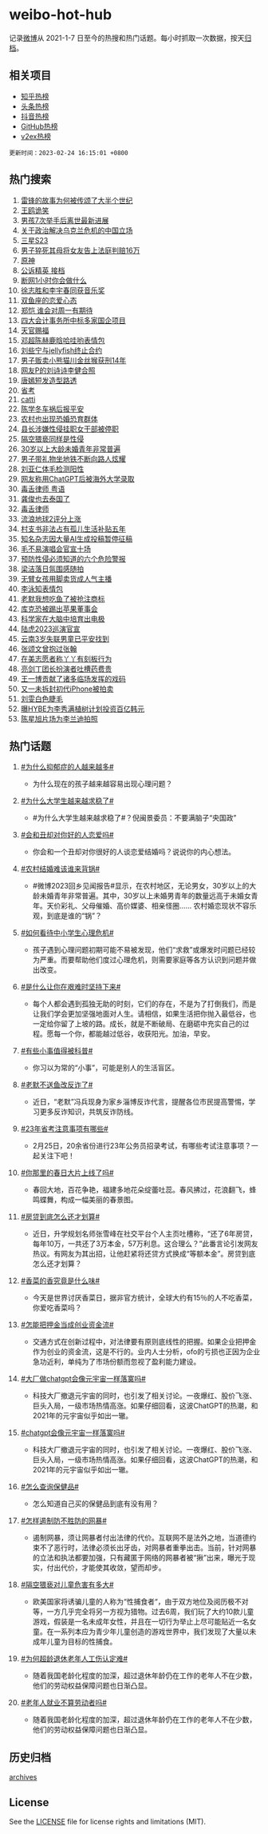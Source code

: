 # weibo-hot-hub

记录[微博](https://www.weibo.com)从 2021-1-7 日至今的热搜和热门话题。每小时抓取一次数据，按天[归档](archives)。

## 相关项目

- [知乎热榜](https://github.com/lonnyzhang423/zhihu-hot-hub)
- [头条热榜](https://github.com/lonnyzhang423/toutiao-hot-hub)
- [抖音热榜](https://github.com/lonnyzhang423/douyin-hot-hub)
- [GitHub热榜](https://github.com/lonnyzhang423/github-hot-hub)
- [v2ex热榜](https://github.com/lonnyzhang423/v2ex-hot-hub)


`更新时间：2023-02-24 16:15:01 +0800`

## 热门搜索

1. [雷锋的故事为何被传颂了大半个世纪](https://m.weibo.cn/search?containerid=100103type%3D1%26t%3D10%26q%3D%23%E9%9B%B7%E9%94%8B%E7%9A%84%E6%95%85%E4%BA%8B%E4%B8%BA%E4%BD%95%E8%A2%AB%E4%BC%A0%E9%A2%82%E4%BA%86%E5%A4%A7%E5%8D%8A%E4%B8%AA%E4%B8%96%E7%BA%AA%23&stream_entry_id=51&isnewpage=1&extparam=seat%3D1%26stream_entry_id%3D51%26dgr%3D0%26pos%3D0%26cate%3D10103%26c_type%3D51%26filter_type%3Drealtimehot%26display_time%3D1677226499%26pre_seqid%3D16772264998080127695292&luicode=10000011&lfid=106003type%253D25%2526t%253D3%2526disable_hot%253D1%2526filter_type%253Drealtimehot)
1. [王鸥诡笑](https://m.weibo.cn/search?containerid=100103type%3D1%26t%3D10%26q%3D%23%E7%8E%8B%E9%B8%A5%E8%AF%A1%E7%AC%91%23&stream_entry_id=31&isnewpage=1&extparam=seat%3D1%26q%3D%2523%25E7%258E%258B%25E9%25B8%25A5%25E8%25AF%25A1%25E7%25AC%2591%2523%26dgr%3D0%26pos%3D0%26stream_entry_id%3D31%26c_type%3D31%26filter_type%3Drealtimehot%26lcate%3D5001%26realpos%3D1%26band_rank%3D1%26cate%3D5001%26flag%3D1%26display_time%3D1677226499%26pre_seqid%3D16772264998080127695292&luicode=10000011&lfid=106003type%253D25%2526t%253D3%2526disable_hot%253D1%2526filter_type%253Drealtimehot)
1. [男孩7次举手后离世最新进展](https://m.weibo.cn/search?containerid=100103type%3D1%26t%3D10%26q%3D%23%E7%94%B7%E5%AD%A97%E6%AC%A1%E4%B8%BE%E6%89%8B%E5%90%8E%E7%A6%BB%E4%B8%96%E6%9C%80%E6%96%B0%E8%BF%9B%E5%B1%95%23&stream_entry_id=31&isnewpage=1&extparam=seat%3D1%26q%3D%2523%25E7%2594%25B7%25E5%25AD%25A97%25E6%25AC%25A1%25E4%25B8%25BE%25E6%2589%258B%25E5%2590%258E%25E7%25A6%25BB%25E4%25B8%2596%25E6%259C%2580%25E6%2596%25B0%25E8%25BF%259B%25E5%25B1%2595%2523%26dgr%3D0%26pos%3D1%26stream_entry_id%3D31%26c_type%3D31%26filter_type%3Drealtimehot%26lcate%3D5001%26realpos%3D2%26band_rank%3D2%26cate%3D5001%26flag%3D1%26display_time%3D1677226499%26pre_seqid%3D16772264998080127695292&luicode=10000011&lfid=106003type%253D25%2526t%253D3%2526disable_hot%253D1%2526filter_type%253Drealtimehot)
1. [关于政治解决乌克兰危机的中国立场](https://m.weibo.cn/search?containerid=100103type%3D1%26t%3D10%26q%3D%23%E5%85%B3%E4%BA%8E%E6%94%BF%E6%B2%BB%E8%A7%A3%E5%86%B3%E4%B9%8C%E5%85%8B%E5%85%B0%E5%8D%B1%E6%9C%BA%E7%9A%84%E4%B8%AD%E5%9B%BD%E7%AB%8B%E5%9C%BA%23&stream_entry_id=31&isnewpage=1&extparam=seat%3D1%26q%3D%2523%25E5%2585%25B3%25E4%25BA%258E%25E6%2594%25BF%25E6%25B2%25BB%25E8%25A7%25A3%25E5%2586%25B3%25E4%25B9%258C%25E5%2585%258B%25E5%2585%25B0%25E5%258D%25B1%25E6%259C%25BA%25E7%259A%2584%25E4%25B8%25AD%25E5%259B%25BD%25E7%25AB%258B%25E5%259C%25BA%2523%26dgr%3D0%26pos%3D2%26stream_entry_id%3D31%26c_type%3D31%26filter_type%3Drealtimehot%26lcate%3D5001%26realpos%3D3%26band_rank%3D3%26cate%3D5001%26flag%3D0%26display_time%3D1677226499%26pre_seqid%3D16772264998080127695292&luicode=10000011&lfid=106003type%253D25%2526t%253D3%2526disable_hot%253D1%2526filter_type%253Drealtimehot)
1. [三星S23](https://m.weibo.cn/search?containerid=100103type%3D1%26t%3D10%26q%3D%23%E4%B8%89%E6%98%9FS23%23&stream_entry_id=31&isnewpage=1&extparam=seat%3D1%26q%3D%2523%25E4%25B8%2589%25E6%2598%259FS23%2523%26dgr%3D0%26pos%3D3%26c_type%3D31%26filter_type%3Drealtimehot%26lcate%3D5001%26stream_entry_id%3D31%26topic_ad%3D1%26cate%3D5001%26band_rank%3D4%26adid%3D180774%26display_time%3D1677226499%26pre_seqid%3D16772264998080127695292&luicode=10000011&lfid=106003type%253D25%2526t%253D3%2526disable_hot%253D1%2526filter_type%253Drealtimehot)
1. [男子猝死其母将女友告上法庭判赔16万](https://m.weibo.cn/search?containerid=100103type%3D1%26t%3D10%26q%3D%23%E7%94%B7%E5%AD%90%E7%8C%9D%E6%AD%BB%E5%85%B6%E6%AF%8D%E5%B0%86%E5%A5%B3%E5%8F%8B%E5%91%8A%E4%B8%8A%E6%B3%95%E5%BA%AD%E5%88%A4%E8%B5%9416%E4%B8%87%23&stream_entry_id=31&isnewpage=1&extparam=seat%3D1%26q%3D%2523%25E7%2594%25B7%25E5%25AD%2590%25E7%258C%259D%25E6%25AD%25BB%25E5%2585%25B6%25E6%25AF%258D%25E5%25B0%2586%25E5%25A5%25B3%25E5%258F%258B%25E5%2591%258A%25E4%25B8%258A%25E6%25B3%2595%25E5%25BA%25AD%25E5%2588%25A4%25E8%25B5%259416%25E4%25B8%2587%2523%26dgr%3D0%26pos%3D4%26stream_entry_id%3D31%26c_type%3D31%26filter_type%3Drealtimehot%26lcate%3D5001%26realpos%3D4%26band_rank%3D4%26cate%3D5001%26flag%3D2%26display_time%3D1677226499%26pre_seqid%3D16772264998080127695292&luicode=10000011&lfid=106003type%253D25%2526t%253D3%2526disable_hot%253D1%2526filter_type%253Drealtimehot)
1. [原神](https://m.weibo.cn/search?containerid=100103type%3D1%26t%3D10%26q%3D%E5%8E%9F%E7%A5%9E&stream_entry_id=31&isnewpage=1&extparam=seat%3D1%26q%3D%25E5%258E%259F%25E7%25A5%259E%26dgr%3D0%26pos%3D5%26stream_entry_id%3D31%26c_type%3D31%26filter_type%3Drealtimehot%26lcate%3D5001%26realpos%3D5%26band_rank%3D5%26cate%3D5001%26flag%3D1%26display_time%3D1677226499%26pre_seqid%3D16772264998080127695292&luicode=10000011&lfid=106003type%253D25%2526t%253D3%2526disable_hot%253D1%2526filter_type%253Drealtimehot)
1. [公诉精英 接档](https://m.weibo.cn/search?containerid=100103type%3D1%26t%3D10%26q%3D%E5%85%AC%E8%AF%89%E7%B2%BE%E8%8B%B1+%E6%8E%A5%E6%A1%A3&stream_entry_id=31&isnewpage=1&extparam=seat%3D1%26q%3D%25E5%2585%25AC%25E8%25AF%2589%25E7%25B2%25BE%25E8%258B%25B1%2520%25E6%258E%25A5%25E6%25A1%25A3%26dgr%3D0%26pos%3D6%26stream_entry_id%3D31%26c_type%3D31%26filter_type%3Drealtimehot%26lcate%3D5001%26realpos%3D6%26band_rank%3D6%26cate%3D5001%26flag%3D1%26display_time%3D1677226499%26pre_seqid%3D16772264998080127695292&luicode=10000011&lfid=106003type%253D25%2526t%253D3%2526disable_hot%253D1%2526filter_type%253Drealtimehot)
1. [断网1小时你会做什么](https://m.weibo.cn/search?containerid=100103type%3D1%26t%3D10%26q%3D%23%E6%96%AD%E7%BD%911%E5%B0%8F%E6%97%B6%E4%BD%A0%E4%BC%9A%E5%81%9A%E4%BB%80%E4%B9%88%23&stream_entry_id=31&isnewpage=1&extparam=seat%3D1%26q%3D%2523%25E6%2596%25AD%25E7%25BD%25911%25E5%25B0%258F%25E6%2597%25B6%25E4%25BD%25A0%25E4%25BC%259A%25E5%2581%259A%25E4%25BB%2580%25E4%25B9%2588%2523%26dgr%3D0%26pos%3D7%26stream_entry_id%3D31%26c_type%3D31%26filter_type%3Drealtimehot%26lcate%3D5001%26band_rank%3D7%26cate%3D5001%26adid%3D180735%26display_time%3D1677226499%26pre_seqid%3D16772264998080127695292&luicode=10000011&lfid=106003type%253D25%2526t%253D3%2526disable_hot%253D1%2526filter_type%253Drealtimehot)
1. [徐志胜和李宇春同获音乐奖](https://m.weibo.cn/search?containerid=100103type%3D1%26t%3D10%26q%3D%23%E5%BE%90%E5%BF%97%E8%83%9C%E5%92%8C%E6%9D%8E%E5%AE%87%E6%98%A5%E5%90%8C%E8%8E%B7%E9%9F%B3%E4%B9%90%E5%A5%96%23&stream_entry_id=31&isnewpage=1&extparam=seat%3D1%26q%3D%2523%25E5%25BE%2590%25E5%25BF%2597%25E8%2583%259C%25E5%2592%258C%25E6%259D%258E%25E5%25AE%2587%25E6%2598%25A5%25E5%2590%258C%25E8%258E%25B7%25E9%259F%25B3%25E4%25B9%2590%25E5%25A5%2596%2523%26dgr%3D0%26pos%3D8%26stream_entry_id%3D31%26c_type%3D31%26filter_type%3Drealtimehot%26lcate%3D5001%26realpos%3D7%26band_rank%3D7%26cate%3D5001%26flag%3D1%26display_time%3D1677226499%26pre_seqid%3D16772264998080127695292&luicode=10000011&lfid=106003type%253D25%2526t%253D3%2526disable_hot%253D1%2526filter_type%253Drealtimehot)
1. [双鱼座的恋爱心态](https://m.weibo.cn/search?containerid=100103type%3D1%26t%3D10%26q%3D%23%E5%8F%8C%E9%B1%BC%E5%BA%A7%E7%9A%84%E6%81%8B%E7%88%B1%E5%BF%83%E6%80%81%23&stream_entry_id=31&isnewpage=1&extparam=seat%3D1%26q%3D%2523%25E5%258F%258C%25E9%25B1%25BC%25E5%25BA%25A7%25E7%259A%2584%25E6%2581%258B%25E7%2588%25B1%25E5%25BF%2583%25E6%2580%2581%2523%26dgr%3D0%26pos%3D9%26stream_entry_id%3D31%26c_type%3D31%26filter_type%3Drealtimehot%26lcate%3D5001%26realpos%3D8%26band_rank%3D8%26cate%3D5001%26flag%3D1%26display_time%3D1677226499%26pre_seqid%3D16772264998080127695292&luicode=10000011&lfid=106003type%253D25%2526t%253D3%2526disable_hot%253D1%2526filter_type%253Drealtimehot)
1. [郑恺 谁会对周一有期待](https://m.weibo.cn/search?containerid=100103type%3D1%26t%3D10%26q%3D%E9%83%91%E6%81%BA+%E8%B0%81%E4%BC%9A%E5%AF%B9%E5%91%A8%E4%B8%80%E6%9C%89%E6%9C%9F%E5%BE%85&stream_entry_id=31&isnewpage=1&extparam=seat%3D1%26q%3D%25E9%2583%2591%25E6%2581%25BA%2520%25E8%25B0%2581%25E4%25BC%259A%25E5%25AF%25B9%25E5%2591%25A8%25E4%25B8%2580%25E6%259C%2589%25E6%259C%259F%25E5%25BE%2585%26dgr%3D0%26pos%3D10%26stream_entry_id%3D31%26c_type%3D31%26filter_type%3Drealtimehot%26lcate%3D5001%26realpos%3D9%26band_rank%3D9%26cate%3D5001%26flag%3D0%26display_time%3D1677226499%26pre_seqid%3D16772264998080127695292&luicode=10000011&lfid=106003type%253D25%2526t%253D3%2526disable_hot%253D1%2526filter_type%253Drealtimehot)
1. [四大会计事务所中标多家国企项目](https://m.weibo.cn/search?containerid=100103type%3D1%26t%3D10%26q%3D%23%E5%9B%9B%E5%A4%A7%E4%BC%9A%E8%AE%A1%E4%BA%8B%E5%8A%A1%E6%89%80%E4%B8%AD%E6%A0%87%E5%A4%9A%E5%AE%B6%E5%9B%BD%E4%BC%81%E9%A1%B9%E7%9B%AE%23&stream_entry_id=31&isnewpage=1&extparam=seat%3D1%26q%3D%2523%25E5%259B%259B%25E5%25A4%25A7%25E4%25BC%259A%25E8%25AE%25A1%25E4%25BA%258B%25E5%258A%25A1%25E6%2589%2580%25E4%25B8%25AD%25E6%25A0%2587%25E5%25A4%259A%25E5%25AE%25B6%25E5%259B%25BD%25E4%25BC%2581%25E9%25A1%25B9%25E7%259B%25AE%2523%26dgr%3D0%26pos%3D11%26stream_entry_id%3D31%26c_type%3D31%26filter_type%3Drealtimehot%26lcate%3D5001%26realpos%3D10%26band_rank%3D10%26cate%3D5001%26flag%3D0%26display_time%3D1677226499%26pre_seqid%3D16772264998080127695292&luicode=10000011&lfid=106003type%253D25%2526t%253D3%2526disable_hot%253D1%2526filter_type%253Drealtimehot)
1. [天官赐福](https://m.weibo.cn/search?containerid=100103type%3D1%26t%3D10%26q%3D%E5%A4%A9%E5%AE%98%E8%B5%90%E7%A6%8F&stream_entry_id=31&isnewpage=1&extparam=seat%3D1%26q%3D%25E5%25A4%25A9%25E5%25AE%2598%25E8%25B5%2590%25E7%25A6%258F%26dgr%3D0%26pos%3D12%26stream_entry_id%3D31%26c_type%3D31%26filter_type%3Drealtimehot%26lcate%3D5001%26realpos%3D11%26band_rank%3D11%26cate%3D5001%26flag%3D0%26display_time%3D1677226499%26pre_seqid%3D16772264998080127695292&luicode=10000011&lfid=106003type%253D25%2526t%253D3%2526disable_hot%253D1%2526filter_type%253Drealtimehot)
1. [邓超陈赫鹿晗哈哇哟表情包](https://m.weibo.cn/search?containerid=100103type%3D1%26t%3D10%26q%3D%23%E9%82%93%E8%B6%85%E9%99%88%E8%B5%AB%E9%B9%BF%E6%99%97%E5%93%88%E5%93%87%E5%93%9F%E8%A1%A8%E6%83%85%E5%8C%85%23&stream_entry_id=31&isnewpage=1&extparam=seat%3D1%26q%3D%2523%25E9%2582%2593%25E8%25B6%2585%25E9%2599%2588%25E8%25B5%25AB%25E9%25B9%25BF%25E6%2599%2597%25E5%2593%2588%25E5%2593%2587%25E5%2593%259F%25E8%25A1%25A8%25E6%2583%2585%25E5%258C%2585%2523%26dgr%3D0%26pos%3D13%26stream_entry_id%3D31%26c_type%3D31%26filter_type%3Drealtimehot%26lcate%3D5001%26realpos%3D12%26band_rank%3D12%26cate%3D5001%26flag%3D1%26display_time%3D1677226499%26pre_seqid%3D16772264998080127695292&luicode=10000011&lfid=106003type%253D25%2526t%253D3%2526disable_hot%253D1%2526filter_type%253Drealtimehot)
1. [刘些宁与jellyfish终止合约](https://m.weibo.cn/search?containerid=100103type%3D1%26t%3D10%26q%3D%23%E5%88%98%E4%BA%9B%E5%AE%81%E4%B8%8Ejellyfish%E7%BB%88%E6%AD%A2%E5%90%88%E7%BA%A6%23&stream_entry_id=31&isnewpage=1&extparam=seat%3D1%26q%3D%2523%25E5%2588%2598%25E4%25BA%259B%25E5%25AE%2581%25E4%25B8%258Ejellyfish%25E7%25BB%2588%25E6%25AD%25A2%25E5%2590%2588%25E7%25BA%25A6%2523%26dgr%3D0%26pos%3D14%26stream_entry_id%3D31%26c_type%3D31%26filter_type%3Drealtimehot%26lcate%3D5001%26realpos%3D13%26band_rank%3D13%26cate%3D5001%26flag%3D0%26display_time%3D1677226499%26pre_seqid%3D16772264998080127695292&luicode=10000011&lfid=106003type%253D25%2526t%253D3%2526disable_hot%253D1%2526filter_type%253Drealtimehot)
1. [男子贩卖小熊猫川金丝猴获刑14年](https://m.weibo.cn/search?containerid=100103type%3D1%26t%3D10%26q%3D%23%E7%94%B7%E5%AD%90%E8%B4%A9%E5%8D%96%E5%B0%8F%E7%86%8A%E7%8C%AB%E5%B7%9D%E9%87%91%E4%B8%9D%E7%8C%B4%E8%8E%B7%E5%88%9114%E5%B9%B4%23&stream_entry_id=31&isnewpage=1&extparam=seat%3D1%26q%3D%2523%25E7%2594%25B7%25E5%25AD%2590%25E8%25B4%25A9%25E5%258D%2596%25E5%25B0%258F%25E7%2586%258A%25E7%258C%25AB%25E5%25B7%259D%25E9%2587%2591%25E4%25B8%259D%25E7%258C%25B4%25E8%258E%25B7%25E5%2588%259114%25E5%25B9%25B4%2523%26dgr%3D0%26pos%3D15%26stream_entry_id%3D31%26c_type%3D31%26filter_type%3Drealtimehot%26lcate%3D5001%26realpos%3D14%26band_rank%3D14%26cate%3D5001%26flag%3D1%26display_time%3D1677226499%26pre_seqid%3D16772264998080127695292&luicode=10000011&lfid=106003type%253D25%2526t%253D3%2526disable_hot%253D1%2526filter_type%253Drealtimehot)
1. [网友P的刘诗诗李健合照](https://m.weibo.cn/search?containerid=100103type%3D1%26t%3D10%26q%3D%23%E7%BD%91%E5%8F%8BP%E7%9A%84%E5%88%98%E8%AF%97%E8%AF%97%E6%9D%8E%E5%81%A5%E5%90%88%E7%85%A7%23&stream_entry_id=31&isnewpage=1&extparam=seat%3D1%26q%3D%2523%25E7%25BD%2591%25E5%258F%258BP%25E7%259A%2584%25E5%2588%2598%25E8%25AF%2597%25E8%25AF%2597%25E6%259D%258E%25E5%2581%25A5%25E5%2590%2588%25E7%2585%25A7%2523%26dgr%3D0%26pos%3D16%26stream_entry_id%3D31%26c_type%3D31%26filter_type%3Drealtimehot%26lcate%3D5001%26realpos%3D15%26band_rank%3D15%26cate%3D5001%26flag%3D0%26display_time%3D1677226499%26pre_seqid%3D16772264998080127695292&luicode=10000011&lfid=106003type%253D25%2526t%253D3%2526disable_hot%253D1%2526filter_type%253Drealtimehot)
1. [唐嫣短发造型路透](https://m.weibo.cn/search?containerid=100103type%3D1%26t%3D10%26q%3D%23%E5%94%90%E5%AB%A3%E7%9F%AD%E5%8F%91%E9%80%A0%E5%9E%8B%E8%B7%AF%E9%80%8F%23&stream_entry_id=31&isnewpage=1&extparam=seat%3D1%26q%3D%2523%25E5%2594%2590%25E5%25AB%25A3%25E7%259F%25AD%25E5%258F%2591%25E9%2580%25A0%25E5%259E%258B%25E8%25B7%25AF%25E9%2580%258F%2523%26dgr%3D0%26pos%3D17%26stream_entry_id%3D31%26c_type%3D31%26filter_type%3Drealtimehot%26lcate%3D5001%26realpos%3D16%26band_rank%3D16%26cate%3D5001%26flag%3D1%26display_time%3D1677226499%26pre_seqid%3D16772264998080127695292&luicode=10000011&lfid=106003type%253D25%2526t%253D3%2526disable_hot%253D1%2526filter_type%253Drealtimehot)
1. [省考](https://m.weibo.cn/search?containerid=100103type%3D1%26t%3D10%26q%3D%E7%9C%81%E8%80%83&stream_entry_id=31&isnewpage=1&extparam=seat%3D1%26q%3D%25E7%259C%2581%25E8%2580%2583%26dgr%3D0%26pos%3D18%26stream_entry_id%3D31%26c_type%3D31%26filter_type%3Drealtimehot%26lcate%3D5001%26realpos%3D17%26band_rank%3D17%26cate%3D5001%26flag%3D0%26display_time%3D1677226499%26pre_seqid%3D16772264998080127695292&luicode=10000011&lfid=106003type%253D25%2526t%253D3%2526disable_hot%253D1%2526filter_type%253Drealtimehot)
1. [catti](https://m.weibo.cn/search?containerid=100103type%3D1%26t%3D10%26q%3Dcatti&stream_entry_id=31&isnewpage=1&extparam=seat%3D1%26q%3Dcatti%26dgr%3D0%26pos%3D19%26stream_entry_id%3D31%26c_type%3D31%26filter_type%3Drealtimehot%26lcate%3D5001%26realpos%3D18%26band_rank%3D18%26cate%3D5001%26flag%3D1%26display_time%3D1677226499%26pre_seqid%3D16772264998080127695292&luicode=10000011&lfid=106003type%253D25%2526t%253D3%2526disable_hot%253D1%2526filter_type%253Drealtimehot)
1. [陈学冬车祸后报平安](https://m.weibo.cn/search?containerid=100103type%3D1%26t%3D10%26q%3D%23%E9%99%88%E5%AD%A6%E5%86%AC%E8%BD%A6%E7%A5%B8%E5%90%8E%E6%8A%A5%E5%B9%B3%E5%AE%89%23&stream_entry_id=31&isnewpage=1&extparam=seat%3D1%26q%3D%2523%25E9%2599%2588%25E5%25AD%25A6%25E5%2586%25AC%25E8%25BD%25A6%25E7%25A5%25B8%25E5%2590%258E%25E6%258A%25A5%25E5%25B9%25B3%25E5%25AE%2589%2523%26dgr%3D0%26pos%3D20%26stream_entry_id%3D31%26c_type%3D31%26filter_type%3Drealtimehot%26lcate%3D5001%26realpos%3D19%26band_rank%3D19%26cate%3D5001%26flag%3D2%26display_time%3D1677226499%26pre_seqid%3D16772264998080127695292&luicode=10000011&lfid=106003type%253D25%2526t%253D3%2526disable_hot%253D1%2526filter_type%253Drealtimehot)
1. [农村也出现恐婚恐育群体](https://m.weibo.cn/search?containerid=100103type%3D1%26t%3D10%26q%3D%23%E5%86%9C%E6%9D%91%E4%B9%9F%E5%87%BA%E7%8E%B0%E6%81%90%E5%A9%9A%E6%81%90%E8%82%B2%E7%BE%A4%E4%BD%93%23&stream_entry_id=31&isnewpage=1&extparam=seat%3D1%26q%3D%2523%25E5%2586%259C%25E6%259D%2591%25E4%25B9%259F%25E5%2587%25BA%25E7%258E%25B0%25E6%2581%2590%25E5%25A9%259A%25E6%2581%2590%25E8%2582%25B2%25E7%25BE%25A4%25E4%25BD%2593%2523%26dgr%3D0%26pos%3D21%26stream_entry_id%3D31%26c_type%3D31%26filter_type%3Drealtimehot%26lcate%3D5001%26realpos%3D20%26band_rank%3D20%26cate%3D5001%26flag%3D0%26display_time%3D1677226499%26pre_seqid%3D16772264998080127695292&luicode=10000011&lfid=106003type%253D25%2526t%253D3%2526disable_hot%253D1%2526filter_type%253Drealtimehot)
1. [县长涉嫌性侵挂职女干部被停职](https://m.weibo.cn/search?containerid=100103type%3D1%26t%3D10%26q%3D%23%E5%8E%BF%E9%95%BF%E6%B6%89%E5%AB%8C%E6%80%A7%E4%BE%B5%E6%8C%82%E8%81%8C%E5%A5%B3%E5%B9%B2%E9%83%A8%E8%A2%AB%E5%81%9C%E8%81%8C%23&stream_entry_id=31&isnewpage=1&extparam=seat%3D1%26q%3D%2523%25E5%258E%25BF%25E9%2595%25BF%25E6%25B6%2589%25E5%25AB%258C%25E6%2580%25A7%25E4%25BE%25B5%25E6%258C%2582%25E8%2581%258C%25E5%25A5%25B3%25E5%25B9%25B2%25E9%2583%25A8%25E8%25A2%25AB%25E5%2581%259C%25E8%2581%258C%2523%26dgr%3D0%26pos%3D22%26stream_entry_id%3D31%26c_type%3D31%26filter_type%3Drealtimehot%26lcate%3D5001%26realpos%3D21%26band_rank%3D21%26cate%3D5001%26flag%3D2%26display_time%3D1677226499%26pre_seqid%3D16772264998080127695292&luicode=10000011&lfid=106003type%253D25%2526t%253D3%2526disable_hot%253D1%2526filter_type%253Drealtimehot)
1. [隔空猥亵同样是性侵](https://m.weibo.cn/search?containerid=100103type%3D1%26t%3D10%26q%3D%23%E9%9A%94%E7%A9%BA%E7%8C%A5%E4%BA%B5%E5%90%8C%E6%A0%B7%E6%98%AF%E6%80%A7%E4%BE%B5%23&stream_entry_id=31&isnewpage=1&extparam=seat%3D1%26q%3D%2523%25E9%259A%2594%25E7%25A9%25BA%25E7%258C%25A5%25E4%25BA%25B5%25E5%2590%258C%25E6%25A0%25B7%25E6%2598%25AF%25E6%2580%25A7%25E4%25BE%25B5%2523%26dgr%3D0%26pos%3D23%26stream_entry_id%3D31%26c_type%3D31%26filter_type%3Drealtimehot%26lcate%3D5001%26realpos%3D22%26band_rank%3D22%26cate%3D5001%26flag%3D2%26display_time%3D1677226499%26pre_seqid%3D16772264998080127695292&luicode=10000011&lfid=106003type%253D25%2526t%253D3%2526disable_hot%253D1%2526filter_type%253Drealtimehot)
1. [30岁以上大龄未婚青年非常普遍](https://m.weibo.cn/search?containerid=100103type%3D1%26t%3D10%26q%3D%2330%E5%B2%81%E4%BB%A5%E4%B8%8A%E5%A4%A7%E9%BE%84%E6%9C%AA%E5%A9%9A%E9%9D%92%E5%B9%B4%E9%9D%9E%E5%B8%B8%E6%99%AE%E9%81%8D%23&stream_entry_id=31&isnewpage=1&extparam=seat%3D1%26q%3D%252330%25E5%25B2%2581%25E4%25BB%25A5%25E4%25B8%258A%25E5%25A4%25A7%25E9%25BE%2584%25E6%259C%25AA%25E5%25A9%259A%25E9%259D%2592%25E5%25B9%25B4%25E9%259D%259E%25E5%25B8%25B8%25E6%2599%25AE%25E9%2581%258D%2523%26dgr%3D0%26pos%3D24%26stream_entry_id%3D31%26c_type%3D31%26filter_type%3Drealtimehot%26lcate%3D5001%26realpos%3D23%26band_rank%3D23%26cate%3D5001%26flag%3D0%26display_time%3D1677226499%26pre_seqid%3D16772264998080127695292&luicode=10000011&lfid=106003type%253D25%2526t%253D3%2526disable_hot%253D1%2526filter_type%253Drealtimehot)
1. [男子带礼物坐地铁不断向路人炫耀](https://m.weibo.cn/search?containerid=100103type%3D1%26t%3D10%26q%3D%23%E7%94%B7%E5%AD%90%E5%B8%A6%E7%A4%BC%E7%89%A9%E5%9D%90%E5%9C%B0%E9%93%81%E4%B8%8D%E6%96%AD%E5%90%91%E8%B7%AF%E4%BA%BA%E7%82%AB%E8%80%80%23&stream_entry_id=31&isnewpage=1&extparam=seat%3D1%26q%3D%2523%25E7%2594%25B7%25E5%25AD%2590%25E5%25B8%25A6%25E7%25A4%25BC%25E7%2589%25A9%25E5%259D%2590%25E5%259C%25B0%25E9%2593%2581%25E4%25B8%258D%25E6%2596%25AD%25E5%2590%2591%25E8%25B7%25AF%25E4%25BA%25BA%25E7%2582%25AB%25E8%2580%2580%2523%26dgr%3D0%26pos%3D25%26stream_entry_id%3D31%26c_type%3D31%26filter_type%3Drealtimehot%26lcate%3D5001%26realpos%3D24%26band_rank%3D24%26cate%3D5001%26flag%3D1%26display_time%3D1677226499%26pre_seqid%3D16772264998080127695292&luicode=10000011&lfid=106003type%253D25%2526t%253D3%2526disable_hot%253D1%2526filter_type%253Drealtimehot)
1. [刘亚仁体毛检测阳性](https://m.weibo.cn/search?containerid=100103type%3D1%26t%3D10%26q%3D%23%E5%88%98%E4%BA%9A%E4%BB%81%E4%BD%93%E6%AF%9B%E6%A3%80%E6%B5%8B%E9%98%B3%E6%80%A7%23&stream_entry_id=31&isnewpage=1&extparam=seat%3D1%26q%3D%2523%25E5%2588%2598%25E4%25BA%259A%25E4%25BB%2581%25E4%25BD%2593%25E6%25AF%259B%25E6%25A3%2580%25E6%25B5%258B%25E9%2598%25B3%25E6%2580%25A7%2523%26dgr%3D0%26pos%3D26%26stream_entry_id%3D31%26c_type%3D31%26filter_type%3Drealtimehot%26lcate%3D5001%26realpos%3D25%26band_rank%3D25%26cate%3D5001%26flag%3D2%26display_time%3D1677226499%26pre_seqid%3D16772264998080127695292&luicode=10000011&lfid=106003type%253D25%2526t%253D3%2526disable_hot%253D1%2526filter_type%253Drealtimehot)
1. [网友称用ChatGPT后被海外大学录取](https://m.weibo.cn/search?containerid=100103type%3D1%26t%3D10%26q%3D%23%E7%BD%91%E5%8F%8B%E7%A7%B0%E7%94%A8ChatGPT%E5%90%8E%E8%A2%AB%E6%B5%B7%E5%A4%96%E5%A4%A7%E5%AD%A6%E5%BD%95%E5%8F%96%23&stream_entry_id=31&isnewpage=1&extparam=seat%3D1%26q%3D%2523%25E7%25BD%2591%25E5%258F%258B%25E7%25A7%25B0%25E7%2594%25A8ChatGPT%25E5%2590%258E%25E8%25A2%25AB%25E6%25B5%25B7%25E5%25A4%2596%25E5%25A4%25A7%25E5%25AD%25A6%25E5%25BD%2595%25E5%258F%2596%2523%26dgr%3D0%26pos%3D27%26stream_entry_id%3D31%26c_type%3D31%26filter_type%3Drealtimehot%26lcate%3D5001%26realpos%3D26%26band_rank%3D26%26cate%3D5001%26flag%3D0%26display_time%3D1677226499%26pre_seqid%3D16772264998080127695292&luicode=10000011&lfid=106003type%253D25%2526t%253D3%2526disable_hot%253D1%2526filter_type%253Drealtimehot)
1. [毒舌律师 粤语](https://m.weibo.cn/search?containerid=100103type%3D1%26t%3D10%26q%3D%E6%AF%92%E8%88%8C%E5%BE%8B%E5%B8%88+%E7%B2%A4%E8%AF%AD&stream_entry_id=31&isnewpage=1&extparam=seat%3D1%26q%3D%25E6%25AF%2592%25E8%2588%258C%25E5%25BE%258B%25E5%25B8%2588%2520%25E7%25B2%25A4%25E8%25AF%25AD%26dgr%3D0%26pos%3D28%26stream_entry_id%3D31%26c_type%3D31%26filter_type%3Drealtimehot%26lcate%3D5001%26realpos%3D27%26band_rank%3D27%26cate%3D5001%26flag%3D1%26display_time%3D1677226499%26pre_seqid%3D16772264998080127695292&luicode=10000011&lfid=106003type%253D25%2526t%253D3%2526disable_hot%253D1%2526filter_type%253Drealtimehot)
1. [龚俊也去泰国了](https://m.weibo.cn/search?containerid=100103type%3D1%26t%3D10%26q%3D%23%E9%BE%9A%E4%BF%8A%E4%B9%9F%E5%8E%BB%E6%B3%B0%E5%9B%BD%E4%BA%86%23&stream_entry_id=31&isnewpage=1&extparam=seat%3D1%26q%3D%2523%25E9%25BE%259A%25E4%25BF%258A%25E4%25B9%259F%25E5%258E%25BB%25E6%25B3%25B0%25E5%259B%25BD%25E4%25BA%2586%2523%26dgr%3D0%26pos%3D29%26stream_entry_id%3D31%26c_type%3D31%26filter_type%3Drealtimehot%26lcate%3D5001%26realpos%3D28%26band_rank%3D28%26cate%3D5001%26flag%3D0%26display_time%3D1677226499%26pre_seqid%3D16772264998080127695292&luicode=10000011&lfid=106003type%253D25%2526t%253D3%2526disable_hot%253D1%2526filter_type%253Drealtimehot)
1. [毒舌律师](https://m.weibo.cn/search?containerid=100103type%3D1%26t%3D10%26q%3D%E6%AF%92%E8%88%8C%E5%BE%8B%E5%B8%88&stream_entry_id=31&isnewpage=1&extparam=seat%3D1%26q%3D%25E6%25AF%2592%25E8%2588%258C%25E5%25BE%258B%25E5%25B8%2588%26dgr%3D0%26pos%3D30%26stream_entry_id%3D31%26c_type%3D31%26filter_type%3Drealtimehot%26lcate%3D5001%26realpos%3D29%26band_rank%3D29%26cate%3D5001%26flag%3D1%26display_time%3D1677226499%26pre_seqid%3D16772264998080127695292&luicode=10000011&lfid=106003type%253D25%2526t%253D3%2526disable_hot%253D1%2526filter_type%253Drealtimehot)
1. [流浪地球2评分上涨](https://m.weibo.cn/search?containerid=100103type%3D1%26t%3D10%26q%3D%23%E6%B5%81%E6%B5%AA%E5%9C%B0%E7%90%832%E8%AF%84%E5%88%86%E4%B8%8A%E6%B6%A8%23&stream_entry_id=31&isnewpage=1&extparam=seat%3D1%26q%3D%2523%25E6%25B5%2581%25E6%25B5%25AA%25E5%259C%25B0%25E7%2590%25832%25E8%25AF%2584%25E5%2588%2586%25E4%25B8%258A%25E6%25B6%25A8%2523%26dgr%3D0%26pos%3D31%26stream_entry_id%3D31%26c_type%3D31%26filter_type%3Drealtimehot%26lcate%3D5001%26realpos%3D30%26band_rank%3D30%26cate%3D5001%26flag%3D1%26display_time%3D1677226499%26pre_seqid%3D16772264998080127695292&luicode=10000011&lfid=106003type%253D25%2526t%253D3%2526disable_hot%253D1%2526filter_type%253Drealtimehot)
1. [村支书非法占有孤儿生活补贴五年](https://m.weibo.cn/search?containerid=100103type%3D1%26t%3D10%26q%3D%23%E6%9D%91%E6%94%AF%E4%B9%A6%E9%9D%9E%E6%B3%95%E5%8D%A0%E6%9C%89%E5%AD%A4%E5%84%BF%E7%94%9F%E6%B4%BB%E8%A1%A5%E8%B4%B4%E4%BA%94%E5%B9%B4%23&stream_entry_id=31&isnewpage=1&extparam=seat%3D1%26q%3D%2523%25E6%259D%2591%25E6%2594%25AF%25E4%25B9%25A6%25E9%259D%259E%25E6%25B3%2595%25E5%258D%25A0%25E6%259C%2589%25E5%25AD%25A4%25E5%2584%25BF%25E7%2594%259F%25E6%25B4%25BB%25E8%25A1%25A5%25E8%25B4%25B4%25E4%25BA%2594%25E5%25B9%25B4%2523%26dgr%3D0%26pos%3D32%26stream_entry_id%3D31%26c_type%3D31%26filter_type%3Drealtimehot%26lcate%3D5001%26realpos%3D31%26band_rank%3D31%26cate%3D5001%26flag%3D0%26display_time%3D1677226499%26pre_seqid%3D16772264998080127695292&luicode=10000011&lfid=106003type%253D25%2526t%253D3%2526disable_hot%253D1%2526filter_type%253Drealtimehot)
1. [知名杂志因大量AI生成投稿暂停征稿](https://m.weibo.cn/search?containerid=100103type%3D1%26t%3D10%26q%3D%23%E7%9F%A5%E5%90%8D%E6%9D%82%E5%BF%97%E5%9B%A0%E5%A4%A7%E9%87%8FAI%E7%94%9F%E6%88%90%E6%8A%95%E7%A8%BF%E6%9A%82%E5%81%9C%E5%BE%81%E7%A8%BF%23&stream_entry_id=31&isnewpage=1&extparam=seat%3D1%26q%3D%2523%25E7%259F%25A5%25E5%2590%258D%25E6%259D%2582%25E5%25BF%2597%25E5%259B%25A0%25E5%25A4%25A7%25E9%2587%258FAI%25E7%2594%259F%25E6%2588%2590%25E6%258A%2595%25E7%25A8%25BF%25E6%259A%2582%25E5%2581%259C%25E5%25BE%2581%25E7%25A8%25BF%2523%26dgr%3D0%26pos%3D33%26stream_entry_id%3D31%26c_type%3D31%26filter_type%3Drealtimehot%26lcate%3D5001%26realpos%3D32%26band_rank%3D32%26cate%3D5001%26flag%3D1%26display_time%3D1677226499%26pre_seqid%3D16772264998080127695292&luicode=10000011&lfid=106003type%253D25%2526t%253D3%2526disable_hot%253D1%2526filter_type%253Drealtimehot)
1. [毛不易演唱会官宣十场](https://m.weibo.cn/search?containerid=100103type%3D1%26t%3D10%26q%3D%23%E6%AF%9B%E4%B8%8D%E6%98%93%E6%BC%94%E5%94%B1%E4%BC%9A%E5%AE%98%E5%AE%A3%E5%8D%81%E5%9C%BA%23&stream_entry_id=31&isnewpage=1&extparam=seat%3D1%26q%3D%2523%25E6%25AF%259B%25E4%25B8%258D%25E6%2598%2593%25E6%25BC%2594%25E5%2594%25B1%25E4%25BC%259A%25E5%25AE%2598%25E5%25AE%25A3%25E5%258D%2581%25E5%259C%25BA%2523%26dgr%3D0%26pos%3D34%26stream_entry_id%3D31%26c_type%3D31%26filter_type%3Drealtimehot%26lcate%3D5001%26realpos%3D33%26band_rank%3D33%26cate%3D5001%26flag%3D0%26display_time%3D1677226499%26pre_seqid%3D16772264998080127695292&luicode=10000011&lfid=106003type%253D25%2526t%253D3%2526disable_hot%253D1%2526filter_type%253Drealtimehot)
1. [预防性侵必须知道的六个危险警报](https://m.weibo.cn/search?containerid=100103type%3D1%26t%3D10%26q%3D%23%E9%A2%84%E9%98%B2%E6%80%A7%E4%BE%B5%E5%BF%85%E9%A1%BB%E7%9F%A5%E9%81%93%E7%9A%84%E5%85%AD%E4%B8%AA%E5%8D%B1%E9%99%A9%E8%AD%A6%E6%8A%A5%23&stream_entry_id=31&isnewpage=1&extparam=seat%3D1%26q%3D%2523%25E9%25A2%2584%25E9%2598%25B2%25E6%2580%25A7%25E4%25BE%25B5%25E5%25BF%2585%25E9%25A1%25BB%25E7%259F%25A5%25E9%2581%2593%25E7%259A%2584%25E5%2585%25AD%25E4%25B8%25AA%25E5%258D%25B1%25E9%2599%25A9%25E8%25AD%25A6%25E6%258A%25A5%2523%26dgr%3D0%26pos%3D35%26stream_entry_id%3D31%26c_type%3D31%26filter_type%3Drealtimehot%26lcate%3D5001%26realpos%3D34%26band_rank%3D34%26cate%3D5001%26flag%3D1%26display_time%3D1677226499%26pre_seqid%3D16772264998080127695292&luicode=10000011&lfid=106003type%253D25%2526t%253D3%2526disable_hot%253D1%2526filter_type%253Drealtimehot)
1. [梁洁落日氛围感随拍](https://m.weibo.cn/search?containerid=100103type%3D1%26t%3D10%26q%3D%23%E6%A2%81%E6%B4%81%E8%90%BD%E6%97%A5%E6%B0%9B%E5%9B%B4%E6%84%9F%E9%9A%8F%E6%8B%8D%23&stream_entry_id=31&isnewpage=1&extparam=seat%3D1%26q%3D%2523%25E6%25A2%2581%25E6%25B4%2581%25E8%2590%25BD%25E6%2597%25A5%25E6%25B0%259B%25E5%259B%25B4%25E6%2584%259F%25E9%259A%258F%25E6%258B%258D%2523%26dgr%3D0%26pos%3D36%26stream_entry_id%3D31%26c_type%3D31%26filter_type%3Drealtimehot%26lcate%3D5001%26realpos%3D35%26band_rank%3D35%26cate%3D5001%26flag%3D1%26display_time%3D1677226499%26pre_seqid%3D16772264998080127695292&luicode=10000011&lfid=106003type%253D25%2526t%253D3%2526disable_hot%253D1%2526filter_type%253Drealtimehot)
1. [无臂女孩用脚卖货成人气主播](https://m.weibo.cn/search?containerid=100103type%3D1%26t%3D10%26q%3D%23%E6%97%A0%E8%87%82%E5%A5%B3%E5%AD%A9%E7%94%A8%E8%84%9A%E5%8D%96%E8%B4%A7%E6%88%90%E4%BA%BA%E6%B0%94%E4%B8%BB%E6%92%AD%23&stream_entry_id=31&isnewpage=1&extparam=seat%3D1%26q%3D%2523%25E6%2597%25A0%25E8%2587%2582%25E5%25A5%25B3%25E5%25AD%25A9%25E7%2594%25A8%25E8%2584%259A%25E5%258D%2596%25E8%25B4%25A7%25E6%2588%2590%25E4%25BA%25BA%25E6%25B0%2594%25E4%25B8%25BB%25E6%2592%25AD%2523%26dgr%3D0%26pos%3D37%26stream_entry_id%3D31%26c_type%3D31%26filter_type%3Drealtimehot%26lcate%3D5001%26realpos%3D36%26band_rank%3D36%26cate%3D5001%26flag%3D1%26display_time%3D1677226499%26pre_seqid%3D16772264998080127695292&luicode=10000011&lfid=106003type%253D25%2526t%253D3%2526disable_hot%253D1%2526filter_type%253Drealtimehot)
1. [李泳知表情包](https://m.weibo.cn/search?containerid=100103type%3D1%26t%3D10%26q%3D%E6%9D%8E%E6%B3%B3%E7%9F%A5%E8%A1%A8%E6%83%85%E5%8C%85&stream_entry_id=31&isnewpage=1&extparam=seat%3D1%26q%3D%25E6%259D%258E%25E6%25B3%25B3%25E7%259F%25A5%25E8%25A1%25A8%25E6%2583%2585%25E5%258C%2585%26dgr%3D0%26pos%3D38%26stream_entry_id%3D31%26c_type%3D31%26filter_type%3Drealtimehot%26lcate%3D5001%26realpos%3D37%26band_rank%3D37%26cate%3D5001%26flag%3D1%26display_time%3D1677226499%26pre_seqid%3D16772264998080127695292&luicode=10000011&lfid=106003type%253D25%2526t%253D3%2526disable_hot%253D1%2526filter_type%253Drealtimehot)
1. [老默我想吃鱼了被抢注商标](https://m.weibo.cn/search?containerid=100103type%3D1%26t%3D10%26q%3D%23%E8%80%81%E9%BB%98%E6%88%91%E6%83%B3%E5%90%83%E9%B1%BC%E4%BA%86%E8%A2%AB%E6%8A%A2%E6%B3%A8%E5%95%86%E6%A0%87%23&stream_entry_id=31&isnewpage=1&extparam=seat%3D1%26q%3D%2523%25E8%2580%2581%25E9%25BB%2598%25E6%2588%2591%25E6%2583%25B3%25E5%2590%2583%25E9%25B1%25BC%25E4%25BA%2586%25E8%25A2%25AB%25E6%258A%25A2%25E6%25B3%25A8%25E5%2595%2586%25E6%25A0%2587%2523%26dgr%3D0%26pos%3D39%26stream_entry_id%3D31%26c_type%3D31%26filter_type%3Drealtimehot%26lcate%3D5001%26realpos%3D38%26band_rank%3D38%26cate%3D5001%26flag%3D0%26display_time%3D1677226499%26pre_seqid%3D16772264998080127695292&luicode=10000011&lfid=106003type%253D25%2526t%253D3%2526disable_hot%253D1%2526filter_type%253Drealtimehot)
1. [库克恐被踢出苹果董事会](https://m.weibo.cn/search?containerid=100103type%3D1%26t%3D10%26q%3D%23%E5%BA%93%E5%85%8B%E6%81%90%E8%A2%AB%E8%B8%A2%E5%87%BA%E8%8B%B9%E6%9E%9C%E8%91%A3%E4%BA%8B%E4%BC%9A%23&stream_entry_id=31&isnewpage=1&extparam=seat%3D1%26q%3D%2523%25E5%25BA%2593%25E5%2585%258B%25E6%2581%2590%25E8%25A2%25AB%25E8%25B8%25A2%25E5%2587%25BA%25E8%258B%25B9%25E6%259E%259C%25E8%2591%25A3%25E4%25BA%258B%25E4%25BC%259A%2523%26dgr%3D0%26pos%3D40%26stream_entry_id%3D31%26c_type%3D31%26filter_type%3Drealtimehot%26lcate%3D5001%26realpos%3D39%26band_rank%3D39%26cate%3D5001%26flag%3D1%26display_time%3D1677226499%26pre_seqid%3D16772264998080127695292&luicode=10000011&lfid=106003type%253D25%2526t%253D3%2526disable_hot%253D1%2526filter_type%253Drealtimehot)
1. [科学家在大脑中培育出电极](https://m.weibo.cn/search?containerid=100103type%3D1%26t%3D10%26q%3D%23%E7%A7%91%E5%AD%A6%E5%AE%B6%E5%9C%A8%E5%A4%A7%E8%84%91%E4%B8%AD%E5%9F%B9%E8%82%B2%E5%87%BA%E7%94%B5%E6%9E%81%23&stream_entry_id=31&isnewpage=1&extparam=seat%3D1%26q%3D%2523%25E7%25A7%2591%25E5%25AD%25A6%25E5%25AE%25B6%25E5%259C%25A8%25E5%25A4%25A7%25E8%2584%2591%25E4%25B8%25AD%25E5%259F%25B9%25E8%2582%25B2%25E5%2587%25BA%25E7%2594%25B5%25E6%259E%2581%2523%26dgr%3D0%26pos%3D41%26stream_entry_id%3D31%26c_type%3D31%26filter_type%3Drealtimehot%26lcate%3D5001%26realpos%3D40%26band_rank%3D40%26cate%3D5001%26flag%3D1%26display_time%3D1677226499%26pre_seqid%3D16772264998080127695292&luicode=10000011&lfid=106003type%253D25%2526t%253D3%2526disable_hot%253D1%2526filter_type%253Drealtimehot)
1. [陆虎2023巡演官宣](https://m.weibo.cn/search?containerid=100103type%3D1%26t%3D10%26q%3D%23%E9%99%86%E8%99%8E2023%E5%B7%A1%E6%BC%94%E5%AE%98%E5%AE%A3%23&stream_entry_id=31&isnewpage=1&extparam=seat%3D1%26q%3D%2523%25E9%2599%2586%25E8%2599%258E2023%25E5%25B7%25A1%25E6%25BC%2594%25E5%25AE%2598%25E5%25AE%25A3%2523%26dgr%3D0%26pos%3D42%26stream_entry_id%3D31%26c_type%3D31%26filter_type%3Drealtimehot%26lcate%3D5001%26realpos%3D41%26band_rank%3D41%26cate%3D5001%26flag%3D1%26display_time%3D1677226499%26pre_seqid%3D16772264998080127695292&luicode=10000011&lfid=106003type%253D25%2526t%253D3%2526disable_hot%253D1%2526filter_type%253Drealtimehot)
1. [云南3岁失联男童已平安找到](https://m.weibo.cn/search?containerid=100103type%3D1%26t%3D10%26q%3D%23%E4%BA%91%E5%8D%973%E5%B2%81%E5%A4%B1%E8%81%94%E7%94%B7%E7%AB%A5%E5%B7%B2%E5%B9%B3%E5%AE%89%E6%89%BE%E5%88%B0%23&stream_entry_id=31&isnewpage=1&extparam=seat%3D1%26q%3D%2523%25E4%25BA%2591%25E5%258D%25973%25E5%25B2%2581%25E5%25A4%25B1%25E8%2581%2594%25E7%2594%25B7%25E7%25AB%25A5%25E5%25B7%25B2%25E5%25B9%25B3%25E5%25AE%2589%25E6%2589%25BE%25E5%2588%25B0%2523%26dgr%3D0%26pos%3D43%26stream_entry_id%3D31%26c_type%3D31%26filter_type%3Drealtimehot%26lcate%3D5001%26realpos%3D42%26band_rank%3D42%26cate%3D5001%26flag%3D0%26display_time%3D1677226499%26pre_seqid%3D16772264998080127695292&luicode=10000011&lfid=106003type%253D25%2526t%253D3%2526disable_hot%253D1%2526filter_type%253Drealtimehot)
1. [张颂文曾抱过张翰](https://m.weibo.cn/search?containerid=100103type%3D1%26t%3D10%26q%3D%23%E5%BC%A0%E9%A2%82%E6%96%87%E6%9B%BE%E6%8A%B1%E8%BF%87%E5%BC%A0%E7%BF%B0%23&stream_entry_id=31&isnewpage=1&extparam=seat%3D1%26q%3D%2523%25E5%25BC%25A0%25E9%25A2%2582%25E6%2596%2587%25E6%259B%25BE%25E6%258A%25B1%25E8%25BF%2587%25E5%25BC%25A0%25E7%25BF%25B0%2523%26dgr%3D0%26pos%3D44%26stream_entry_id%3D31%26c_type%3D31%26filter_type%3Drealtimehot%26lcate%3D5001%26realpos%3D43%26band_rank%3D43%26cate%3D5001%26flag%3D0%26display_time%3D1677226499%26pre_seqid%3D16772264998080127695292&luicode=10000011&lfid=106003type%253D25%2526t%253D3%2526disable_hot%253D1%2526filter_type%253Drealtimehot)
1. [在美志愿者称丫丫有刻板行为](https://m.weibo.cn/search?containerid=100103type%3D1%26t%3D10%26q%3D%23%E5%9C%A8%E7%BE%8E%E5%BF%97%E6%84%BF%E8%80%85%E7%A7%B0%E4%B8%AB%E4%B8%AB%E6%9C%89%E5%88%BB%E6%9D%BF%E8%A1%8C%E4%B8%BA%23&stream_entry_id=31&isnewpage=1&extparam=seat%3D1%26q%3D%2523%25E5%259C%25A8%25E7%25BE%258E%25E5%25BF%2597%25E6%2584%25BF%25E8%2580%2585%25E7%25A7%25B0%25E4%25B8%25AB%25E4%25B8%25AB%25E6%259C%2589%25E5%2588%25BB%25E6%259D%25BF%25E8%25A1%258C%25E4%25B8%25BA%2523%26dgr%3D0%26pos%3D45%26stream_entry_id%3D31%26c_type%3D31%26filter_type%3Drealtimehot%26lcate%3D5001%26realpos%3D44%26band_rank%3D44%26cate%3D5001%26flag%3D0%26display_time%3D1677226499%26pre_seqid%3D16772264998080127695292&luicode=10000011&lfid=106003type%253D25%2526t%253D3%2526disable_hot%253D1%2526filter_type%253Drealtimehot)
1. [亮剑丁团长扮演者吐槽药费贵](https://m.weibo.cn/search?containerid=100103type%3D1%26t%3D10%26q%3D%23%E4%BA%AE%E5%89%91%E4%B8%81%E5%9B%A2%E9%95%BF%E6%89%AE%E6%BC%94%E8%80%85%E5%90%90%E6%A7%BD%E8%8D%AF%E8%B4%B9%E8%B4%B5%23&stream_entry_id=31&isnewpage=1&extparam=seat%3D1%26q%3D%2523%25E4%25BA%25AE%25E5%2589%2591%25E4%25B8%2581%25E5%259B%25A2%25E9%2595%25BF%25E6%2589%25AE%25E6%25BC%2594%25E8%2580%2585%25E5%2590%2590%25E6%25A7%25BD%25E8%258D%25AF%25E8%25B4%25B9%25E8%25B4%25B5%2523%26dgr%3D0%26pos%3D46%26stream_entry_id%3D31%26c_type%3D31%26filter_type%3Drealtimehot%26lcate%3D5001%26realpos%3D45%26band_rank%3D45%26cate%3D5001%26flag%3D0%26display_time%3D1677226499%26pre_seqid%3D16772264998080127695292&luicode=10000011&lfid=106003type%253D25%2526t%253D3%2526disable_hot%253D1%2526filter_type%253Drealtimehot)
1. [王一博贡献了诸多临场发挥的戏码](https://m.weibo.cn/search?containerid=100103type%3D1%26t%3D10%26q%3D%23%E7%8E%8B%E4%B8%80%E5%8D%9A%E8%B4%A1%E7%8C%AE%E4%BA%86%E8%AF%B8%E5%A4%9A%E4%B8%B4%E5%9C%BA%E5%8F%91%E6%8C%A5%E7%9A%84%E6%88%8F%E7%A0%81%23&stream_entry_id=31&isnewpage=1&extparam=seat%3D1%26q%3D%2523%25E7%258E%258B%25E4%25B8%2580%25E5%258D%259A%25E8%25B4%25A1%25E7%258C%25AE%25E4%25BA%2586%25E8%25AF%25B8%25E5%25A4%259A%25E4%25B8%25B4%25E5%259C%25BA%25E5%258F%2591%25E6%258C%25A5%25E7%259A%2584%25E6%2588%258F%25E7%25A0%2581%2523%26dgr%3D0%26pos%3D47%26stream_entry_id%3D31%26c_type%3D31%26filter_type%3Drealtimehot%26lcate%3D5001%26realpos%3D46%26band_rank%3D46%26cate%3D5001%26flag%3D0%26display_time%3D1677226499%26pre_seqid%3D16772264998080127695292&luicode=10000011&lfid=106003type%253D25%2526t%253D3%2526disable_hot%253D1%2526filter_type%253Drealtimehot)
1. [又一未拆封初代iPhone被拍卖](https://m.weibo.cn/search?containerid=100103type%3D1%26t%3D10%26q%3D%23%E5%8F%88%E4%B8%80%E6%9C%AA%E6%8B%86%E5%B0%81%E5%88%9D%E4%BB%A3iPhone%E8%A2%AB%E6%8B%8D%E5%8D%96%23&stream_entry_id=31&isnewpage=1&extparam=seat%3D1%26q%3D%2523%25E5%258F%2588%25E4%25B8%2580%25E6%259C%25AA%25E6%258B%2586%25E5%25B0%2581%25E5%2588%259D%25E4%25BB%25A3iPhone%25E8%25A2%25AB%25E6%258B%258D%25E5%258D%2596%2523%26dgr%3D0%26pos%3D48%26stream_entry_id%3D31%26c_type%3D31%26filter_type%3Drealtimehot%26lcate%3D5001%26realpos%3D47%26band_rank%3D47%26cate%3D5001%26flag%3D0%26display_time%3D1677226499%26pre_seqid%3D16772264998080127695292&luicode=10000011&lfid=106003type%253D25%2526t%253D3%2526disable_hot%253D1%2526filter_type%253Drealtimehot)
1. [刘雯白色睫毛](https://m.weibo.cn/search?containerid=100103type%3D1%26t%3D10%26q%3D%23%E5%88%98%E9%9B%AF%E7%99%BD%E8%89%B2%E7%9D%AB%E6%AF%9B%23&stream_entry_id=31&isnewpage=1&extparam=seat%3D1%26q%3D%2523%25E5%2588%2598%25E9%259B%25AF%25E7%2599%25BD%25E8%2589%25B2%25E7%259D%25AB%25E6%25AF%259B%2523%26dgr%3D0%26pos%3D49%26stream_entry_id%3D31%26c_type%3D31%26filter_type%3Drealtimehot%26lcate%3D5001%26realpos%3D48%26band_rank%3D48%26cate%3D5001%26flag%3D0%26display_time%3D1677226499%26pre_seqid%3D16772264998080127695292&luicode=10000011&lfid=106003type%253D25%2526t%253D3%2526disable_hot%253D1%2526filter_type%253Drealtimehot)
1. [曝HYBE为李秀满植树计划投资百亿韩元](https://m.weibo.cn/search?containerid=100103type%3D1%26t%3D10%26q%3D%23%E6%9B%9DHYBE%E4%B8%BA%E6%9D%8E%E7%A7%80%E6%BB%A1%E6%A4%8D%E6%A0%91%E8%AE%A1%E5%88%92%E6%8A%95%E8%B5%84%E7%99%BE%E4%BA%BF%E9%9F%A9%E5%85%83%23&stream_entry_id=31&isnewpage=1&extparam=seat%3D1%26q%3D%2523%25E6%259B%259DHYBE%25E4%25B8%25BA%25E6%259D%258E%25E7%25A7%2580%25E6%25BB%25A1%25E6%25A4%258D%25E6%25A0%2591%25E8%25AE%25A1%25E5%2588%2592%25E6%258A%2595%25E8%25B5%2584%25E7%2599%25BE%25E4%25BA%25BF%25E9%259F%25A9%25E5%2585%2583%2523%26dgr%3D0%26pos%3D50%26stream_entry_id%3D31%26c_type%3D31%26filter_type%3Drealtimehot%26lcate%3D5001%26realpos%3D49%26band_rank%3D49%26cate%3D5001%26flag%3D0%26display_time%3D1677226499%26pre_seqid%3D16772264998080127695292&luicode=10000011&lfid=106003type%253D25%2526t%253D3%2526disable_hot%253D1%2526filter_type%253Drealtimehot)
1. [陈星旭片场为李兰迪拍照](https://m.weibo.cn/search?containerid=100103type%3D1%26t%3D10%26q%3D%23%E9%99%88%E6%98%9F%E6%97%AD%E7%89%87%E5%9C%BA%E4%B8%BA%E6%9D%8E%E5%85%B0%E8%BF%AA%E6%8B%8D%E7%85%A7%23&stream_entry_id=31&isnewpage=1&extparam=seat%3D1%26q%3D%2523%25E9%2599%2588%25E6%2598%259F%25E6%2597%25AD%25E7%2589%2587%25E5%259C%25BA%25E4%25B8%25BA%25E6%259D%258E%25E5%2585%25B0%25E8%25BF%25AA%25E6%258B%258D%25E7%2585%25A7%2523%26dgr%3D0%26pos%3D51%26stream_entry_id%3D31%26c_type%3D31%26filter_type%3Drealtimehot%26lcate%3D5001%26realpos%3D50%26band_rank%3D50%26cate%3D5001%26flag%3D1%26display_time%3D1677226499%26pre_seqid%3D16772264998080127695292&luicode=10000011&lfid=106003type%253D25%2526t%253D3%2526disable_hot%253D1%2526filter_type%253Drealtimehot)

## 热门话题

1. [#为什么抑郁症的人越来越多#](https://m.weibo.cn/search?containerid=231522type%3D1%26t%3D10%26q%3D%23%E4%B8%BA%E4%BB%80%E4%B9%88%E6%8A%91%E9%83%81%E7%97%87%E7%9A%84%E4%BA%BA%E8%B6%8A%E6%9D%A5%E8%B6%8A%E5%A4%9A%23&stream_entry_id=128&isnewpage=1&extparam=seat%3D1%26lcate%3D5004%26dgr%3D0%26cate%3D5004%26pos%3D1-0-0%26unitid%3D1677076376809%26c_type%3D128%26display_time%3D1677226501%26pre_seqid%3D167722650127702429718&luicode=10000011&lfid=231648_-_4)
    - 为什么现在的孩子越来越容易出现心理问题？

1. [#为什么大学生越来越求稳了#](https://m.weibo.cn/search?containerid=231522type%3D1%26t%3D10%26q%3D%23%E4%B8%BA%E4%BB%80%E4%B9%88%E5%A4%A7%E5%AD%A6%E7%94%9F%E8%B6%8A%E6%9D%A5%E8%B6%8A%E6%B1%82%E7%A8%B3%E4%BA%86%23&stream_entry_id=128&isnewpage=1&extparam=seat%3D1%26lcate%3D5004%26dgr%3D0%26cate%3D5004%26pos%3D1-0-1%26unitid%3D1677213733976%26c_type%3D128%26display_time%3D1677226501%26pre_seqid%3D167722650127702429718&luicode=10000011&lfid=231648_-_4)
    - #为什么大学生越来越求稳了#？倪闽景委员：不要满脑子“央国政”

1. [#会和丑却对你好的人恋爱吗#](https://m.weibo.cn/search?containerid=231522type%3D1%26t%3D10%26q%3D%23%E4%BC%9A%E5%92%8C%E4%B8%91%E5%8D%B4%E5%AF%B9%E4%BD%A0%E5%A5%BD%E7%9A%84%E4%BA%BA%E6%81%8B%E7%88%B1%E5%90%97%23&stream_entry_id=128&isnewpage=1&extparam=seat%3D1%26lcate%3D5004%26dgr%3D0%26cate%3D5004%26pos%3D1-0-2%26unitid%3D1677153145710%26c_type%3D128%26display_time%3D1677226501%26pre_seqid%3D167722650127702429718&luicode=10000011&lfid=231648_-_4)
    - 你会和一个丑却对你很好的人谈恋爱结婚吗？说说你的内心想法。

1. [#农村结婚难该谁来背锅#](https://m.weibo.cn/search?containerid=231522type%3D1%26t%3D10%26q%3D%23%E5%86%9C%E6%9D%91%E7%BB%93%E5%A9%9A%E9%9A%BE%E8%AF%A5%E8%B0%81%E6%9D%A5%E8%83%8C%E9%94%85%23&stream_entry_id=128&isnewpage=1&extparam=seat%3D1%26lcate%3D5004%26dgr%3D0%26cate%3D5004%26pos%3D1-0-3%26unitid%3D1677067940594%26c_type%3D128%26display_time%3D1677226501%26pre_seqid%3D167722650127702429718&luicode=10000011&lfid=231648_-_4)
    - #微博2023回乡见闻报告#显示，在农村地区，无论男女，30岁以上的大龄未婚青年非常普遍。其中，30岁以上未婚男青年的数量远高于未婚女青年。天价彩礼、父母催婚、高价媒婆、相亲怪圈…… 农村婚恋现状不容乐观，到底是谁的“锅”？

1. [#如何看待中小学生心理危机#](https://m.weibo.cn/search?containerid=231522type%3D1%26t%3D10%26q%3D%23%E5%A6%82%E4%BD%95%E7%9C%8B%E5%BE%85%E4%B8%AD%E5%B0%8F%E5%AD%A6%E7%94%9F%E5%BF%83%E7%90%86%E5%8D%B1%E6%9C%BA%23&stream_entry_id=128&isnewpage=1&extparam=seat%3D1%26lcate%3D5004%26dgr%3D0%26cate%3D5004%26pos%3D1-0-4%26unitid%3D1677061341993%26c_type%3D128%26display_time%3D1677226501%26pre_seqid%3D167722650127702429718&luicode=10000011&lfid=231648_-_4)
    - 孩子遇到心理问题初期可能不易被发现，他们“求救”或爆发时问题已经较为严重。而要帮助他们度过心理危机，则需要家庭等各方认识到问题并做出改变。

1. [#是什么让你在艰难时坚持下来#](https://m.weibo.cn/search?containerid=231522type%3D1%26t%3D10%26q%3D%23%E6%98%AF%E4%BB%80%E4%B9%88%E8%AE%A9%E4%BD%A0%E5%9C%A8%E8%89%B0%E9%9A%BE%E6%97%B6%E5%9D%9A%E6%8C%81%E4%B8%8B%E6%9D%A5%23&stream_entry_id=128&isnewpage=1&extparam=seat%3D1%26lcate%3D5004%26dgr%3D0%26cate%3D5004%26pos%3D1-0-5%26unitid%3D1677194257289%26c_type%3D128%26display_time%3D1677226501%26pre_seqid%3D167722650127702429718&luicode=10000011&lfid=231648_-_4)
    - 每个人都会遇到孤独无助的时刻，它们的存在，不是为了打倒我们，而是让我们学会更加坚强地面对人生。请相信，如果生活把你抛入最低谷，也一定给你留了上坡的路。成长，就是不断破局、在磨砺中充实自己的过程。愿每一个你，都能越过低谷，收获阳光。加油，早安。

1. [#有些小事值得被科普#](https://m.weibo.cn/search?containerid=231522type%3D1%26t%3D10%26q%3D%23%E6%9C%89%E4%BA%9B%E5%B0%8F%E4%BA%8B%E5%80%BC%E5%BE%97%E8%A2%AB%E7%A7%91%E6%99%AE%23&stream_entry_id=128&isnewpage=1&extparam=seat%3D1%26lcate%3D5004%26dgr%3D0%26cate%3D5004%26pos%3D1-0-6%26unitid%3D1677197526032%26c_type%3D128%26display_time%3D1677226501%26pre_seqid%3D167722650127702429718&luicode=10000011&lfid=231648_-_4)
    - 你习以为常的“小事”，可能是别人的生活盲区。

1. [#老默不送鱼改反诈了#](https://m.weibo.cn/search?containerid=231522type%3D1%26t%3D10%26q%3D%23%E8%80%81%E9%BB%98%E4%B8%8D%E9%80%81%E9%B1%BC%E6%94%B9%E5%8F%8D%E8%AF%88%E4%BA%86%23&stream_entry_id=128&isnewpage=1&extparam=seat%3D1%26lcate%3D5004%26dgr%3D0%26cate%3D5004%26pos%3D1-0-7%26unitid%3D1677138753972%26c_type%3D128%26display_time%3D1677226501%26pre_seqid%3D167722650127702429718&luicode=10000011&lfid=231648_-_4)
    - 近日，“老默”冯兵现身为家乡淄博反诈代言，提醒各位市民提高警惕，学习更多反诈知识，共筑反诈防线。

1. [#23年省考注意事项有哪些#](https://m.weibo.cn/search?containerid=231522type%3D1%26t%3D10%26q%3D%2323%E5%B9%B4%E7%9C%81%E8%80%83%E6%B3%A8%E6%84%8F%E4%BA%8B%E9%A1%B9%E6%9C%89%E5%93%AA%E4%BA%9B%23&stream_entry_id=128&isnewpage=1&extparam=seat%3D1%26lcate%3D5004%26dgr%3D0%26cate%3D5004%26pos%3D1-0-8%26unitid%3D1677206255614%26c_type%3D128%26display_time%3D1677226501%26pre_seqid%3D167722650127702429718&luicode=10000011&lfid=231648_-_4)
    - 2月25日，20余省份进行23年公务员招录考试，有哪些考试注意事项？一起关注下吧！

1. [#你那里的春日大片上线了吗#](https://m.weibo.cn/search?containerid=231522type%3D1%26t%3D10%26q%3D%23%E4%BD%A0%E9%82%A3%E9%87%8C%E7%9A%84%E6%98%A5%E6%97%A5%E5%A4%A7%E7%89%87%E4%B8%8A%E7%BA%BF%E4%BA%86%E5%90%97%23&stream_entry_id=128&isnewpage=1&extparam=seat%3D1%26lcate%3D5004%26dgr%3D0%26cate%3D5004%26pos%3D1-0-9%26unitid%3D1677071539764%26c_type%3D128%26display_time%3D1677226501%26pre_seqid%3D167722650127702429718&luicode=10000011&lfid=231648_-_4)
    - 春回大地，百花争艳，福建多地花朵绽蕾吐蕊。春风拂过，花浪翻飞，蜂鸣蝶舞，构成一幅美丽的春景图。

1. [#房贷到底怎么还才划算#](https://m.weibo.cn/search?containerid=231522type%3D1%26t%3D10%26q%3D%23%E6%88%BF%E8%B4%B7%E5%88%B0%E5%BA%95%E6%80%8E%E4%B9%88%E8%BF%98%E6%89%8D%E5%88%92%E7%AE%97%23&stream_entry_id=128&isnewpage=1&extparam=seat%3D1%26lcate%3D5004%26dgr%3D0%26cate%3D5004%26pos%3D1-0-10%26unitid%3D1677051431535%26c_type%3D128%26display_time%3D1677226501%26pre_seqid%3D167722650127702429718&luicode=10000011&lfid=231648_-_4)
    - 近日，升学规划名师张雪峰在社交平台个人主页吐槽称，“还了6年房贷，每年10万，一共还了3万本金，57万利息。这合理么？”此番言论引发网友热议。有网友为其出招，让他赶紧将还贷方式换成“等额本金”。房贷到底怎么还才划算？

1. [#香菜的香究竟是什么味#](https://m.weibo.cn/search?containerid=231522type%3D1%26t%3D10%26q%3D%23%E9%A6%99%E8%8F%9C%E7%9A%84%E9%A6%99%E7%A9%B6%E7%AB%9F%E6%98%AF%E4%BB%80%E4%B9%88%E5%91%B3%23&stream_entry_id=128&isnewpage=1&extparam=seat%3D1%26lcate%3D5004%26dgr%3D0%26cate%3D5004%26pos%3D1-0-11%26unitid%3D1677216129938%26c_type%3D128%26display_time%3D1677226501%26pre_seqid%3D167722650127702429718&luicode=10000011&lfid=231648_-_4)
    - 今天是世界讨厌香菜日，据非官方统计，全球大约有15％的人不吃香菜，你爱吃香菜吗？

1. [#怎能把押金当成创业资金流#](https://m.weibo.cn/search?containerid=231522type%3D1%26t%3D10%26q%3D%23%E6%80%8E%E8%83%BD%E6%8A%8A%E6%8A%BC%E9%87%91%E5%BD%93%E6%88%90%E5%88%9B%E4%B8%9A%E8%B5%84%E9%87%91%E6%B5%81%23&stream_entry_id=128&isnewpage=1&extparam=seat%3D1%26lcate%3D5004%26dgr%3D0%26cate%3D5004%26pos%3D1-0-12%26unitid%3D1677131840822%26c_type%3D128%26display_time%3D1677226501%26pre_seqid%3D167722650127702429718&luicode=10000011&lfid=231648_-_4)
    - 交通方式在创新过程中，对法律要有原则底线性的把握。如果企业把押金作为创业的资金流，这是不行的。业内人士分析，ofo的亏损也正因为企业急功近利，单纯为了市场份额而忽视了盈利能力建设。

1. [#大厂做chatgpt会像元宇宙一样落寞吗#](https://m.weibo.cn/search?containerid=231522type%3D1%26t%3D10%26q%3D%23%E5%A4%A7%E5%8E%82%E5%81%9Achatgpt%E4%BC%9A%E5%83%8F%E5%85%83%E5%AE%87%E5%AE%99%E4%B8%80%E6%A0%B7%E8%90%BD%E5%AF%9E%E5%90%97%23&stream_entry_id=128&isnewpage=1&extparam=seat%3D1%26lcate%3D5004%26dgr%3D0%26cate%3D5004%26pos%3D1-0-13%26unitid%3D1677071850527%26c_type%3D128%26display_time%3D1677226501%26pre_seqid%3D167722650127702429718&luicode=10000011&lfid=231648_-_4)
    - 科技大厂撤退元宇宙的同时，也引发了相关讨论。一夜爆红、股价飞涨、巨头入局，一级市场热情高涨。如果仔细回看，这波ChatGPT的热潮，和2021年的元宇宙似乎如出一辙。

1. [#chatgpt会像元宇宙一样落寞吗#](https://m.weibo.cn/search?containerid=231522type%3D1%26t%3D10%26q%3D%23chatgpt%E4%BC%9A%E5%83%8F%E5%85%83%E5%AE%87%E5%AE%99%E4%B8%80%E6%A0%B7%E8%90%BD%E5%AF%9E%E5%90%97%23&stream_entry_id=128&isnewpage=1&extparam=seat%3D1%26lcate%3D5004%26dgr%3D0%26cate%3D5004%26pos%3D1-0-14%26unitid%3D1677071554260%26c_type%3D128%26display_time%3D1677226501%26pre_seqid%3D167722650127702429718&luicode=10000011&lfid=231648_-_4)
    - 科技大厂撤退元宇宙的同时，也引发了相关讨论。一夜爆红、股价飞涨、巨头入局，一级市场热情高涨。如果仔细回看，这波ChatGPT的热潮，和2021年的元宇宙似乎如出一辙。

1. [#怎么查询保健品#](https://m.weibo.cn/search?containerid=231522type%3D1%26t%3D10%26q%3D%23%E6%80%8E%E4%B9%88%E6%9F%A5%E8%AF%A2%E4%BF%9D%E5%81%A5%E5%93%81%23&stream_entry_id=128&isnewpage=1&extparam=seat%3D1%26lcate%3D5004%26dgr%3D0%26cate%3D5004%26pos%3D1-0-15%26unitid%3D1677057761664%26c_type%3D128%26display_time%3D1677226501%26pre_seqid%3D167722650127702429718&luicode=10000011&lfid=231648_-_4)
    - 怎么知道自己买的保健品到底有没有用？

1. [#怎样遏制防不胜防的网暴#](https://m.weibo.cn/search?containerid=231522type%3D1%26t%3D10%26q%3D%23%E6%80%8E%E6%A0%B7%E9%81%8F%E5%88%B6%E9%98%B2%E4%B8%8D%E8%83%9C%E9%98%B2%E7%9A%84%E7%BD%91%E6%9A%B4%23&stream_entry_id=128&isnewpage=1&extparam=seat%3D1%26lcate%3D5004%26dgr%3D0%26cate%3D5004%26pos%3D1-0-16%26unitid%3D1677050567630%26c_type%3D128%26display_time%3D1677226501%26pre_seqid%3D167722650127702429718&luicode=10000011&lfid=231648_-_4)
    - 遏制网暴，须让网暴者付出法律的代价。互联网不是法外之地，当道德约束不了恶行时，法律必须长出牙齿，对网暴者重拳出击。当前，针对网暴的立法和执法都要加强，只有藏匿于网络的网暴者被“揪”出来，曝光于现实，付出代价，才能使其收敛，望而却步。

1. [#隔空猥亵对儿童危害有多大#](https://m.weibo.cn/search?containerid=231522type%3D1%26t%3D10%26q%3D%23%E9%9A%94%E7%A9%BA%E7%8C%A5%E4%BA%B5%E5%AF%B9%E5%84%BF%E7%AB%A5%E5%8D%B1%E5%AE%B3%E6%9C%89%E5%A4%9A%E5%A4%A7%23&stream_entry_id=128&isnewpage=1&extparam=seat%3D1%26lcate%3D5004%26dgr%3D0%26cate%3D5004%26pos%3D1-0-17%26unitid%3D1677215554504%26c_type%3D128%26display_time%3D1677226501%26pre_seqid%3D167722650127702429718&luicode=10000011&lfid=231648_-_4)
    - 欧美国家将诱骗儿童的人称为“性捕食者“，由于双方地位及阅历极不对等，一方几乎完全将另一方视为猎物。过去6周，我们玩了大约10款儿童游戏，假装是一名未成年女性，并且在一切行为举止上尽可能贴近一名女童。在一系列本应为青少年儿童创造的游戏世界中，我们发现了大量以未成年儿童为目标的性捕食。

1. [#为何超龄退休老年人工伤认定难#](https://m.weibo.cn/search?containerid=231522type%3D1%26t%3D10%26q%3D%23%E4%B8%BA%E4%BD%95%E8%B6%85%E9%BE%84%E9%80%80%E4%BC%91%E8%80%81%E5%B9%B4%E4%BA%BA%E5%B7%A5%E4%BC%A4%E8%AE%A4%E5%AE%9A%E9%9A%BE%23&stream_entry_id=128&isnewpage=1&extparam=seat%3D1%26lcate%3D5004%26dgr%3D0%26cate%3D5004%26pos%3D1-0-18%26unitid%3D1677205663870%26c_type%3D128%26display_time%3D1677226501%26pre_seqid%3D167722650127702429718&luicode=10000011&lfid=231648_-_4)
    - 随着我国老龄化程度的加深，超过退休年龄仍在工作的老年人不在少数，他们的劳动权益保障问题也日渐凸显。

1. [#老年人就业不算劳动者吗#](https://m.weibo.cn/search?containerid=231522type%3D1%26t%3D10%26q%3D%23%E8%80%81%E5%B9%B4%E4%BA%BA%E5%B0%B1%E4%B8%9A%E4%B8%8D%E7%AE%97%E5%8A%B3%E5%8A%A8%E8%80%85%E5%90%97%23&stream_entry_id=128&isnewpage=1&extparam=seat%3D1%26lcate%3D5004%26dgr%3D0%26cate%3D5004%26pos%3D1-0-19%26unitid%3D1677195142294%26c_type%3D128%26display_time%3D1677226501%26pre_seqid%3D167722650127702429718&luicode=10000011&lfid=231648_-_4)
    - 随着我国老龄化程度的加深，超过退休年龄仍在工作的老年人不在少数，他们的劳动权益保障问题也日渐凸显。


## 历史归档

[archives](archives)

## License

See the [LICENSE](LICENSE) file for license rights and limitations (MIT).
